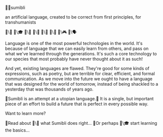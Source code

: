 📛🎏sumibli

an artificial language,
created to be correct
from first principles,
for transhumanists

🔗\🚀
🔗\🎓
🔗\📖
🔗\🧠
🔗\🌳
🔗\💬
🔗\🎮
🔗\🗣️

Language is one of the most powerful technologies in the world. It's because of language that we can easily learn from others, and pass on what we've learned through the generations. It's such a core technology to our species that most probably have never thought about it as such!

And yet, existing languages are flawed. They're good for some kinds of expressions, such as poetry, but are terrible for clear, efficient, and formal communication. As we move into the future we ought to have a language that was designed for the world of tomorrow, instead of being shackled to a yesterday that was thousands of years ago.

📣Sumibli is an attempt at a utopian language.💬 It is a single, but important piece of an effort to build a future that is perfect in every possible way.

Want to learn more?

🔹Read about 🔗\🚀 what Sumibli does right...
🔹Or perhaps 🔗\🎓 start learning the basics...
